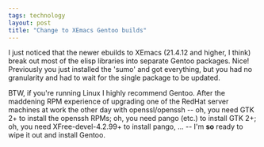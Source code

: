 ```yaml
---
tags: technology
layout: post
title: "Change to XEmacs Gentoo builds"
---
```




I just noticed that the newer ebuilds to XEmacs (21.4.12 and higher, I think) break out most of the elisp libraries into separate Gentoo packages. Nice! Previously you just installed the 'sumo' and got everything, but you had no granularity and had to wait for the single package to be updated.

<p>BTW, if you're running Linux I highly recommend Gentoo. After the maddening RPM experience of upgrading one of the RedHat server machines at work the other day with openssl/openssh -- oh, you need GTK 2+ to install the openssh RPMs; oh, you need pango (etc.) to install GTK 2+; oh, you need XFree-devel-4.2.99+ to install pango, ... -- I'm <b>so</b> ready to wipe it out and install Gentoo.</p>


